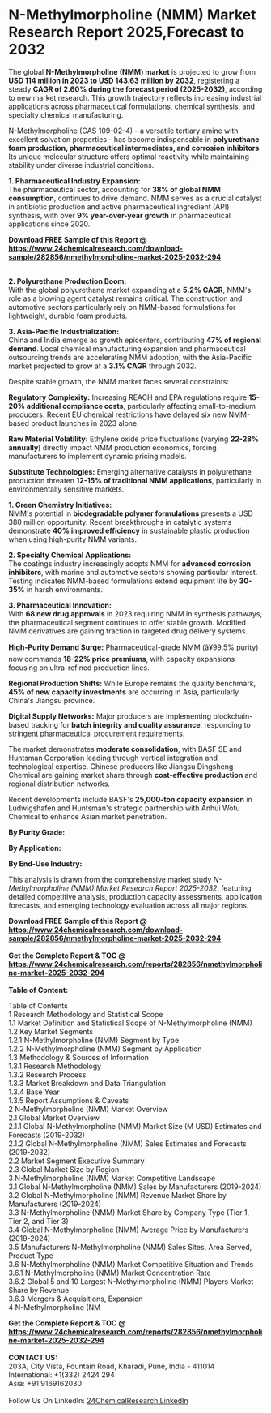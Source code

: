 <h1>N-Methylmorpholine (NMM) Market Research Report 2025,Forecast to 2032</h1><p>The global <strong>N-Methylmorpholine (NMM) market</strong> is projected to grow from <strong>USD 114 million in 2023 to USD 143.63 million by 2032</strong>, registering a steady <strong>CAGR of 2.60% during the forecast period (2025-2032)</strong>, according to new market research. This growth trajectory reflects increasing industrial applications across pharmaceutical formulations, chemical synthesis, and specialty chemical manufacturing.</p><p>N-Methylmorpholine (CAS 109-02-4) - a versatile tertiary amine with excellent solvation properties - has become indispensable in <strong>polyurethane foam production, pharmaceutical intermediates, and corrosion inhibitors</strong>. Its unique molecular structure offers optimal reactivity while maintaining stability under diverse industrial conditions.</p><p><strong>1. Pharmaceutical Industry Expansion:</strong><br>
The pharmaceutical sector, accounting for <strong>38% of global NMM consumption</strong>, continues to drive demand. NMM serves as a crucial catalyst in antibiotic production and active pharmaceutical ingredient (API) synthesis, with over <strong>9% year-over-year growth</strong> in pharmaceutical applications since 2020.</p><div><b>Download FREE Sample of this Report @ 
            <a href="https://www.24chemicalresearch.com/download-sample/282856/nmethylmorpholine-market-2025-2032-294">
            https://www.24chemicalresearch.com/download-sample/282856/nmethylmorpholine-market-2025-2032-294</a></b></div><br><p><strong>2. Polyurethane Production Boom:</strong><br>
With the global polyurethane market expanding at a <strong>5.2% CAGR</strong>, NMM's role as a blowing agent catalyst remains critical. The construction and automotive sectors particularly rely on NMM-based formulations for lightweight, durable foam products.</p><p><strong>3. Asia-Pacific Industrialization:</strong><br>
China and India emerge as growth epicenters, contributing <strong>47% of regional demand</strong>. Local chemical manufacturing expansion and pharmaceutical outsourcing trends are accelerating NMM adoption, with the Asia-Pacific market projected to grow at a <strong>3.1% CAGR</strong> through 2032.</p><p>Despite stable growth, the NMM market faces several constraints:</p><p><strong>Regulatory Complexity:</strong> Increasing REACH and EPA regulations require <strong>15-20% additional compliance costs</strong>, particularly affecting small-to-medium producers. Recent EU chemical restrictions have delayed six new NMM-based product launches in 2023 alone.</p><p><strong>Raw Material Volatility:</strong> Ethylene oxide price fluctuations (varying <strong>22-28% annually</strong>) directly impact NMM production economics, forcing manufacturers to implement dynamic pricing models.</p><p><strong>Substitute Technologies:</strong> Emerging alternative catalysts in polyurethane production threaten <strong>12-15% of traditional NMM applications</strong>, particularly in environmentally sensitive markets.</p><p><strong>1. Green Chemistry Initiatives:</strong><br>
NMM's potential in <strong>biodegradable polymer formulations</strong> presents a USD 380 million opportunity. Recent breakthroughs in catalytic systems demonstrate <strong>40% improved efficiency</strong> in sustainable plastic production when using high-purity NMM variants.</p><p><strong>2. Specialty Chemical Applications:</strong><br>
The coatings industry increasingly adopts NMM for <strong>advanced corrosion inhibitors</strong>, with marine and automotive sectors showing particular interest. Testing indicates NMM-based formulations extend equipment life by <strong>30-35%</strong> in harsh environments.</p><p><strong>3. Pharmaceutical Innovation:</strong><br>
With <strong>68 new drug approvals</strong> in 2023 requiring NMM in synthesis pathways, the pharmaceutical segment continues to offer stable growth. Modified NMM derivatives are gaining traction in targeted drug delivery systems.</p><p><strong>High-Purity Demand Surge:</strong> Pharmaceutical-grade NMM (â¥99.5% purity) now commands <strong>18-22% price premiums</strong>, with capacity expansions focusing on ultra-refined production lines.</p><p><strong>Regional Production Shifts:</strong> While Europe remains the quality benchmark, <strong>45% of new capacity investments</strong> are occurring in Asia, particularly China's Jiangsu province.</p><p><strong>Digital Supply Networks:</strong> Major producers are implementing blockchain-based tracking for <strong>batch integrity and quality assurance</strong>, responding to stringent pharmaceutical procurement requirements.</p><p>The market demonstrates <strong>moderate consolidation</strong>, with BASF SE and Huntsman Corporation leading through vertical integration and technological expertise. Chinese producers like Jiangsu Dingsheng Chemical are gaining market share through <strong>cost-effective production</strong> and regional distribution networks.</p><p>Recent developments include BASF's <strong>25,000-ton capacity expansion</strong> in Ludwigshafen and Huntsman's strategic partnership with Anhui Wotu Chemical to enhance Asian market penetration.</p><p><strong>By Purity Grade:</strong></p><p><strong>By Application:</strong></p><p><strong>By End-Use Industry:</strong></p><p>This analysis is drawn from the comprehensive market study <em>N-Methylmorpholine (NMM) Market Research Report 2025-2032</em>, featuring detailed competitive analysis, production capacity assessments, application forecasts, and emerging technology evaluation across all major regions.</p><div><b>Download FREE Sample of this Report @ 
            <a href="https://www.24chemicalresearch.com/download-sample/282856/nmethylmorpholine-market-2025-2032-294">
            https://www.24chemicalresearch.com/download-sample/282856/nmethylmorpholine-market-2025-2032-294</a></b></div><br><div><b>Get the Complete Report & TOC @ 
            <a href="https://www.24chemicalresearch.com/reports/282856/nmethylmorpholine-market-2025-2032-294">
            https://www.24chemicalresearch.com/reports/282856/nmethylmorpholine-market-2025-2032-294</a></b></div><br>
            <b>Table of Content:</b><p>Table of Contents<br />
1 Research Methodology and Statistical Scope<br />
1.1 Market Definition and Statistical Scope of N-Methylmorpholine (NMM)<br />
1.2 Key Market Segments<br />
1.2.1 N-Methylmorpholine (NMM) Segment by Type<br />
1.2.2 N-Methylmorpholine (NMM) Segment by Application<br />
1.3 Methodology & Sources of Information<br />
1.3.1 Research Methodology<br />
1.3.2 Research Process<br />
1.3.3 Market Breakdown and Data Triangulation<br />
1.3.4 Base Year<br />
1.3.5 Report Assumptions & Caveats<br />
2 N-Methylmorpholine (NMM) Market Overview<br />
2.1 Global Market Overview<br />
2.1.1 Global N-Methylmorpholine (NMM) Market Size (M USD) Estimates and Forecasts (2019-2032)<br />
2.1.2 Global N-Methylmorpholine (NMM) Sales Estimates and Forecasts (2019-2032)<br />
2.2 Market Segment Executive Summary<br />
2.3 Global Market Size by Region<br />
3 N-Methylmorpholine (NMM) Market Competitive Landscape<br />
3.1 Global N-Methylmorpholine (NMM) Sales by Manufacturers (2019-2024)<br />
3.2 Global N-Methylmorpholine (NMM) Revenue Market Share by Manufacturers (2019-2024)<br />
3.3 N-Methylmorpholine (NMM) Market Share by Company Type (Tier 1, Tier 2, and Tier 3)<br />
3.4 Global N-Methylmorpholine (NMM) Average Price by Manufacturers (2019-2024)<br />
3.5 Manufacturers N-Methylmorpholine (NMM) Sales Sites, Area Served, Product Type<br />
3.6 N-Methylmorpholine (NMM) Market Competitive Situation and Trends<br />
3.6.1 N-Methylmorpholine (NMM) Market Concentration Rate<br />
3.6.2 Global 5 and 10 Largest N-Methylmorpholine (NMM) Players Market Share by Revenue<br />
3.6.3 Mergers & Acquisitions, Expansion<br />
4 N-Methylmorpholine (NM</p><div><b>Get the Complete Report & TOC @ 
            <a href="https://www.24chemicalresearch.com/reports/282856/nmethylmorpholine-market-2025-2032-294">
            https://www.24chemicalresearch.com/reports/282856/nmethylmorpholine-market-2025-2032-294</a></b></div><br><b>CONTACT US:</b><br>
            203A, City Vista, Fountain Road, Kharadi, Pune, India - 411014<br>
            International: +1(332) 2424 294<br>
            Asia: +91 9169162030 <br><br>
            Follow Us On LinkedIn: <a href="https://www.linkedin.com/company/24chemicalresearch/">24ChemicalResearch LinkedIn</a>